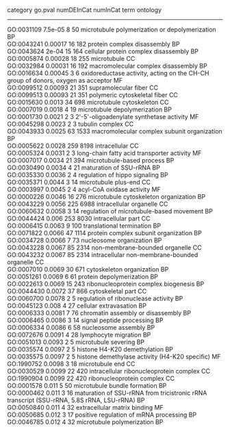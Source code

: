 

  category    go.pval   numDEInCat   numInCat                                             term                                             ontology 
------------ --------- ------------ ---------- ------------------------------------------------------------------------------------------ ----------
 GO:0031109   7.5e-05       8           50                           microtubule polymerization or depolymerization                           BP    
 GO:0043241   0.00017       16         182                                    protein complex disassembly                                     BP    
 GO:0043624    2e-04        15         164                                cellular protein complex disassembly                                BP    
 GO:0005874   0.00028       18         255                                            microtubule                                             CC    
 GO:0032984   0.00031       16         192                                 macromolecular complex disassembly                                 BP    
 GO:0016634   0.00045       3           6           oxidoreductase activity, acting on the CH-CH group of donors, oxygen as acceptor          MF    
 GO:0099512   0.00093       21         351                                        supramolecular fiber                                        CC    
 GO:0099513   0.00093       21         351                                    polymeric cytoskeletal fiber                                    CC    
 GO:0015630   0.0013        34         698                                      microtubule cytoskeleton                                      CC    
 GO:0007019   0.0018        4           19                                    microtubule depolymerization                                    BP    
 GO:0001730   0.0021        2           3                               2'-5'-oligoadenylate synthetase activity                              MF    
 GO:0045298   0.0023        2           3                                           tubulin complex                                           CC    
 GO:0043933   0.0025        63         1533                           macromolecular complex subunit organization                             BP    
 GO:0005622   0.0028       259         8198                                          intracellular                                            CC    
 GO:0005324   0.0031        2           3                              long-chain fatty acid transporter activity                             MF    
 GO:0007017   0.0034        21         394                                     microtubule-based process                                      BP    
 GO:0030490   0.0034        4           21                                       maturation of SSU-rRNA                                       BP    
 GO:0035330   0.0036        2           4                                    regulation of hippo signaling                                    BP    
 GO:0035371   0.0044        3           14                                        microtubule plus-end                                        CC    
 GO:0003997   0.0045        2           4                                      acyl-CoA oxidase activity                                      MF    
 GO:0000226   0.0046        16         276                               microtubule cytoskeleton organization                                BP    
 GO:0043229   0.0056       225         6988                                     intracellular organelle                                       CC    
 GO:0060632   0.0058        3           14                              regulation of microtubule-based movement                              BP    
 GO:0044424    0.006       253         8030                                        intracellular part                                         CC    
 GO:0006415   0.0063        9          100                                     translational termination                                      BP    
 GO:0071822   0.0066        47         1114                               protein complex subunit organization                                BP    
 GO:0034728   0.0066        7           73                                      nucleosome organization                                       BP    
 GO:0043228   0.0067        85         2314                                  non-membrane-bounded organelle                                   CC    
 GO:0043232   0.0067        85         2314                           intracellular non-membrane-bounded organelle                            CC    
 GO:0007010   0.0069        30         671                                     cytoskeleton organization                                      BP    
 GO:0051261   0.0069        6           61                                      protein depolymerization                                      BP    
 GO:0022613   0.0069        15         243                                ribonucleoprotein complex biogenesis                                BP    
 GO:0044430   0.0072        37         866                                         cytoskeletal part                                          CC    
 GO:0060700   0.0078        2           5                                 regulation of ribonuclease activity                                 BP    
 GO:0045123    0.008        4           27                                       cellular extravasation                                       BP    
 GO:0006333   0.0081        7           76                                 chromatin assembly or disassembly                                  BP    
 GO:0006465   0.0086        3           14                                     signal peptide processing                                      BP    
 GO:0006334   0.0086        6           58                                        nucleosome assembly                                         BP    
 GO:0072676   0.0091        4           28                                        lymphocyte migration                                        BP    
 GO:0051013   0.0093        2           5                                         microtubule severing                                        BP    
 GO:0035574   0.0097        2           5                                     histone H4-K20 demethylation                                    BP    
 GO:0035575   0.0097        2           5                            histone demethylase activity (H4-K20 specific)                           MF    
 GO:1990752   0.0098        3           18                                          microtubule end                                           CC    
 GO:0030529   0.0099        22         420                              intracellular ribonucleoprotein complex                               CC    
 GO:1990904   0.0099        22         420                                     ribonucleoprotein complex                                      CC    
 GO:0001578    0.011        5           50                                    microtubule bundle formation                                    BP    
 GO:0000462    0.011        3           16      maturation of SSU-rRNA from tricistronic rRNA transcript (SSU-rRNA, 5.8S rRNA, LSU-rRNA)      BP    
 GO:0050840    0.011        4           32                                    extracellular matrix binding                                    MF    
 GO:0050685    0.012        3           17                               positive regulation of mRNA processing                               BP    
 GO:0046785    0.012        4           32                                     microtubule polymerization                                     BP    

